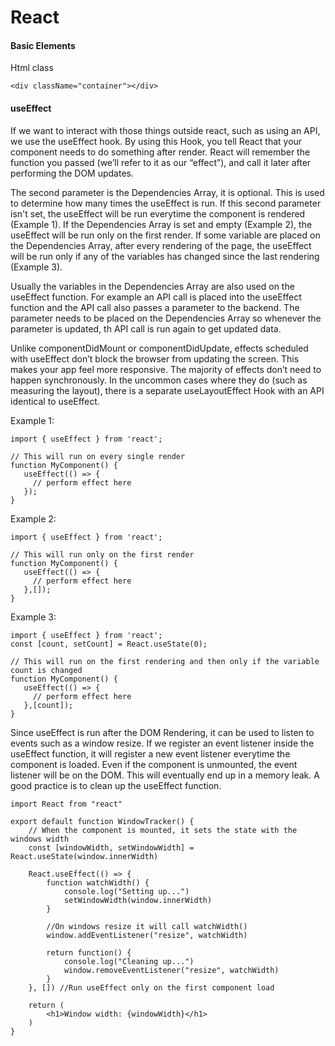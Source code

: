 # React

#### Basic Elements

Html class
``` JSX
<div className="container"></div>
```

#### useEffect
If we want to interact with those things outside react, such as using an API, we use the useEffect hook.
By using this Hook, you tell React that your component needs to do something after render. React will remember the function you passed (we’ll refer to it as our “effect”), and call it later after performing the DOM updates.

The second parameter is the Dependencies Array, it is optional. This is used to determine how many times the useEffect is run. If this second parameter isn't set, the useEffect will be run everytime the component is rendered (Example 1). If the Dependencies Array is set and empty (Example 2), the useEffect will be run only on the first render. If some variable are placed on the Dependencies Array, after every rendering of the page, the useEffect will be run only if any of the variables has changed since the last rendering (Example 3).

Usually the variables in the Dependencies Array are also used on the useEffect function. For example an API call is placed into the useEffect function and the API call also passes a parameter to the backend. The parameter needs to be placed on the Dependencies Array so whenever the parameter is updated, th API call is run  again to get updated data.

Unlike componentDidMount or componentDidUpdate, effects scheduled with useEffect don’t block the browser from updating the screen. This makes your app feel more responsive. The majority of effects don’t need to happen synchronously. In the uncommon cases where they do (such as measuring the layout), there is a separate useLayoutEffect Hook with an API identical to useEffect.

Example 1:
``` JSX
import { useEffect } from 'react';

// This will run on every single render
function MyComponent() {
   useEffect(() => {
     // perform effect here
   });
}
```
Example 2:
``` JSX
import { useEffect } from 'react';

// This will run only on the first render
function MyComponent() {
   useEffect(() => {
     // perform effect here
   },[]);
}
```

Example 3:
``` JSX
import { useEffect } from 'react';
const [count, setCount] = React.useState(0);

// This will run on the first rendering and then only if the variable count is changed
function MyComponent() {
   useEffect(() => {
     // perform effect here
   },[count]);
}
```

Since useEffect is run after the DOM Rendering, it can be used to listen to events such as a window resize. If we register an event listener inside the useEffect function, it will register a new event listener everytime the component is loaded. Even if the component is unmounted, the event listener will be on the DOM. This will eventually end up in a memory leak. A good practice is to clean up the useEffect function. 

``` JSX
import React from "react"

export default function WindowTracker() {
    // When the component is mounted, it sets the state with the windows width
    const [windowWidth, setWindowWidth] = React.useState(window.innerWidth)
    
    React.useEffect(() => {
        function watchWidth() {
            console.log("Setting up...")
            setWindowWidth(window.innerWidth)
        }
        
        //On windows resize it will call watchWidth()
        window.addEventListener("resize", watchWidth)
        
        return function() {
            console.log("Cleaning up...")
            window.removeEventListener("resize", watchWidth)
        }
    }, []) //Run useEffect only on the first component load
    
    return (
        <h1>Window width: {windowWidth}</h1>
    )
}
```

